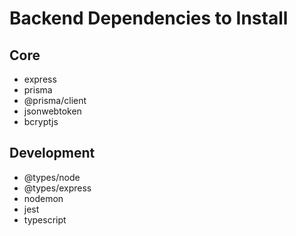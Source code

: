 # Backend Dependencies to Install

## Core
- express
- prisma
- @prisma/client
- jsonwebtoken
- bcryptjs

## Development
- @types/node
- @types/express
- nodemon
- jest
- typescript